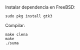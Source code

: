 Instalar dependencia en FreeBSD:
```
sudo pkg install gtk3
```

Compilar:
```
make clena
make
./suma
```
